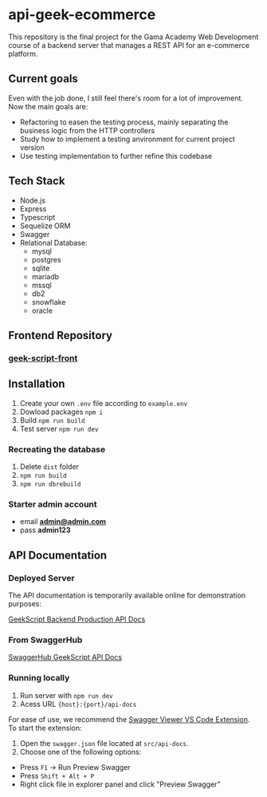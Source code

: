 # api-geek-ecommerce

This repository is the final project for the Gama Academy Web Development course of a backend server that manages a REST API for an e-commerce platform.


## Current goals

Even with the job done, I still feel there's room for a lot of improvement. Now the main goals are:
- Refactoring to easen the testing process, mainly separating the business logic from the HTTP controllers
- Study how to implement a testing anvironment for current project version
- Use testing implementation to further refine this codebase

## Tech Stack

- Node.js
- Express
- Typescript
- Sequelize ORM
- Swagger
- Relational Database:
  - mysql
  - postgres
  - sqlite
  - mariadb
  - mssql
  - db2
  - snowflake
  - oracle

## Frontend Repository

### [geek-script-front](https://github.com/GabrielGameDev/geek-script-front)

## Installation

1. Create your own `.env` file according to `example.env`
2. Dowload packages `npm i`
3. Build `npm run build`
4. Test server `npm run dev`

### Recreating the database

1. Delete `dist` folder
2. `npm run build`
3. `npm run dbrebuild`

### Starter admin account

- email **admin@admin.com**
- pass **admin123**

## API Documentation

### Deployed Server

The API documentation is temporarily available online for demonstration purposes:

[GeekScript Backend Production API Docs](https://geekscript-backend-production.up.railway.app/api-docs/)

### From SwaggerHub

[SwaggerHub GeekScript API Docs](https://app.swaggerhub.com/apis-docs/tiagospeckart/geek_script/1.2.1)

### Running locally

1. Run server with `npm run dev`
2. Acess URL `{host}:{port}/api-docs` 

For ease of use, we recommend the [Swagger Viewer VS Code Extension](https://marketplace.visualstudio.com/items?itemName=Arjun.swagger-viewer). To start the extension:

1. Open the `swagger.json` file located at `src/api-docs`.
2. Choose one of the following options:
- Press `F1` -> Run Preview Swagger
- Press `Shift + Alt + P`
- Right click file in explorer panel and click "Preview Swagger"

